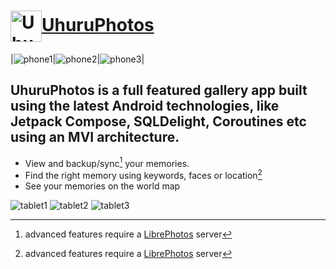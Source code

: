 # <a href="https://uhuru.photos"><img style="vertical-align:middle" src="assets/logo.png" width="50px" alt="UhuruPhotos logo"><span style="">UhuruPhotos</span></a>

|![phone1](assets/phone-1.png)|![phone2](assets/phone-2.png)|![phone3](assets/phone-3.png)|

## UhuruPhotos is a full featured gallery app built using the latest Android technologies, like Jetpack Compose, SQLDelight, Coroutines etc using an MVI architecture.

* View and backup/sync[^1] your memories.
* Find the right memory using keywords, faces or location[^1]
* See your memories on the world map

![tablet1](assets/tablet-1.png)
![tablet2](assets/tablet-2.png)
![tablet3](assets/tablet-3.png)


[^1]: advanced features require a [LibrePhotos](https://docs.librephotos.com/) server
